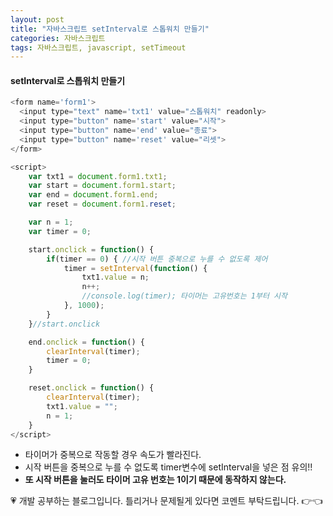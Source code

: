 ```yaml
---
layout: post
title: "자바스크립트 setInterval로 스톱워치 만들기"
categories: 자바스크립트
tags: 자바스크립트, javascript, setTimeout
---
```


#### setInterval로 스톱워치 만들기


```javascript
<form name='form1'>
  <input type="text" name='txt1' value="스톱워치" readonly>
  <input type="button" name='start' value="시작">
  <input type="button" name='end' value="종료">
  <input type="button" name='reset' value="리셋">
</form>

<script>
    var txt1 = document.form1.txt1;
    var start = document.form1.start;
    var end = document.form1.end;
    var reset = document.form1.reset;

    var n = 1;
    var timer = 0;

    start.onclick = function() {
        if(timer == 0) { //시작 버튼 중복으로 누를 수 없도록 제어
            timer = setInterval(function() {
                txt1.value = n;
                n++;
                //console.log(timer); 타이머는 고유번호는 1부터 시작
            }, 1000);
        }
    }//start.onclick

    end.onclick = function() {
        clearInterval(timer);
        timer = 0;
    }

    reset.onclick = function() {
        clearInterval(timer);
        txt1.value = "";
        n = 1;
    }
</script>
```

- 타이머가 중복으로 작동할 경우 속도가 빨라진다.
- 시작 버튼을 중복으로 누를 수 없도록 timer변수에 setInterval을 넣은 점 유의!!
- **또 시작 버튼을 눌러도 타이머 고유 번호는 1이기 때문에 동작하지 않는다.**

<div class="myc1" id="c1"><span>💗 개발 공부하는 블로그입니다. 틀리거나 문제될게 있다면 코멘트 부탁드립니다. 👉👈</span></div>
